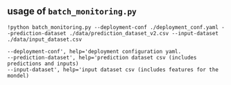 

## usage of `batch_monitoring.py`

`!python batch_monitoring.py --deployment-conf ./deployment_conf.yaml --prediction-dataset ./data/prediction_dataset_v2.csv --input-dataset ./data/input_dataset.csv`

```
--deployment-conf', help='deployment configuration yaml.
--prediction-dataset', help='prediction dataset csv (includes predictions and inputs)
--input-dataset', help='input dataset csv (includes features for the mondel)
```
